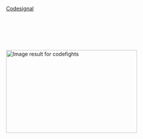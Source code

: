 
<a href="https://codesignal.com/">Codesignal</a>

<img class="irc_mi" src="https://armacad.info/images/2015/11/CodeFights%20Armenia-HNlKGe2U29NU4GfSpEJi5t2a95g94gGA.png" alt="Image result for codefights" onload="typeof google==='object'&amp;&amp;google.aft&amp;&amp;google.aft(this)" width="354" height="224" style="margin-top: 90px;">


